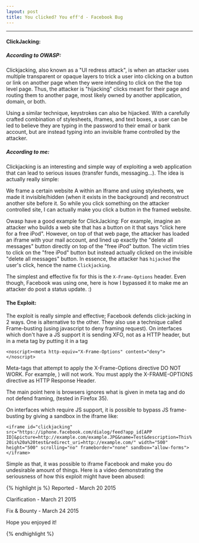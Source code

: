```yaml
---
layout: post
title: You clicked? You eff'd - Facebook Bug
---
```


---


#### ClickJacking:


##### According to OWASP: 
Clickjacking, also known as a "UI redress attack", is when an attacker uses multiple transparent or opaque layers to trick a user into clicking on a button or link on another page when they were intending to click on the the top level page. Thus, the attacker is "hijacking" clicks meant for their page and routing them to another page, most likely owned by another application, domain, or both.

Using a similar technique, keystrokes can also be hijacked. With a carefully crafted combination of stylesheets, iframes, and text boxes, a user can be led to believe they are typing in the password to their email or bank account, but are instead typing into an invisible frame controlled by the attacker.

##### According to me:
Clickjacking is an interesting and simple way of exploiting a web application that can lead to serious issues (transfer funds, messaging...). The idea is actually really simple:

We frame a certain website A within an Iframe and using stylesheets, we made it invisible/hidden (when it exists in the background) and reconstruct another site before it. So while you click something on the attacker controlled site, I can actually make you click a button in the framed website.

Owasp have a good example for ClickJacking: For example, imagine an attacker who builds a web site that has a button on it that says "click here for a free iPod". However, on top of that web page, the attacker has loaded an iframe with your mail account, and lined up exactly the "delete all messages" button directly on top of the "free iPod" button. The victim tries to click on the "free iPod" button but instead actually clicked on the invisible "delete all messages" button. In essence, the attacker has `hijacked` the user's click, hence the name `Clickjacking`.


The simplest and effective fix for this is the `X-Frame-Options` header. Even though, Facebook was using one, here is how I bypassed it to make me an attacker do post a status update. :)


#### The Exploit:

The exploit is really simple and effective; Facebook defends click-jacking in 2 ways. One is alternative to the other. They also use a technique called Frame-busting (using javascript to deny framing request). On interfaces which don't have a JS support it is sending XFO, not as a 
HTTP header, but in a meta tag by putting it in a <noscript> tag

`<noscript><meta http-equiv="X-Frame-­Options" content="deny"> </noscript>`

Meta-tags that attempt to apply the X-Frame-Options directive DO NOT WORK. For example, <meta http-equiv="X-Frame-­Options" content="deny">) will not work. You must apply the X-FRAME-OPTIONS directive as HTTP Response Header.


The main point here is browsers ignores what is given in meta tag and do not defend framing, (tested in Firefox 35).

On interfaces which require JS support, it is possible to bypass JS frame-busting by giving a sandbox in the iframe like:

``<iframe id="clickjacking" src="https://iphone.facebook.com/dialog/feed?app_id[APP ID]&picture=http://example.com/example.JPG&name=Test&description=This%20is%20a%20test&redirect_uri=http://example.com/" width="500" height="500" scrolling="no" frameborder="none" sandbox="allow-forms"> </iframe>``

Simple as that, it was possible to iframe Facebook and make you do undesirable amount of things. 
Here is a video demonstrating the seriousness of how this exploit might have been abused:


{% highlight js %}
Reported - March 20 2015 <br>

Clarification - March 21 2015<br>

Fix & Bounty  - March 24 2015<br>

Hope you enjoyed it!

{% endhighlight %}
